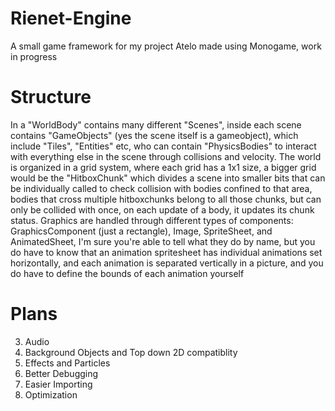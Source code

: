 # Rienet-Engine
A small game framework for my project Atelo made using Monogame, work in progress

# Structure
In a "WorldBody" contains many different "Scenes", inside each scene contains "GameObjects" (yes the scene itself is a gameobject), which include "Tiles", "Entities" etc, who can contain "PhysicsBodies" to interact with everything else in the scene through collisions and velocity. The world is organized in a grid system, where each grid has a 1x1 size, a bigger grid would be the "HitboxChunk" which divides a scene into smaller bits that can be individually called to check collision with bodies confined to that area, bodies that cross multiple hitboxchunks belong to all those chunks, but can only be collided with once, on each update of a body, it updates its chunk status. Graphics are handled through different types of components: GraphicsComponent (just a rectangle), Image, SpriteSheet, and AnimatedSheet, I'm sure you're able to tell what they do by name, but you do have to know that an animation spritesheet has individual animations set horizontally, and each animation is separated vertically in a picture, and you do have to define the bounds of each animation yourself

# Plans
3. Audio
4. Background Objects and Top down 2D compatiblity
5. Effects and Particles
7. Better Debugging
8. Easier Importing
9. Optimization
